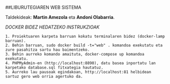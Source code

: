 ##LIBURUTEGIAREN WEB SISTEMA

Taldekideak: **Martin Amezola** eta **Andoni Olabarria**.

*DOCKER BIDEZ HEDATZEKO INSTRUKZIOAK*

	1. Proiektuaren karpeta barruan kokatu terminalaren bidez (docker-lamp barruan).
	2. Behin barruan, sudo docker build -t="web" . komandoa exekutatu eta zure pasahitza sartu hau baimentzeko.
	3. Behin aurreko komando amaituta, docker-compose up komandoa exekutatu.
	4. PHPMyAdmin-en (http://localhost:8890), datu basea inportatu lan karpetako database.sql fitxategia hautatuz.
	5. Aurreko lau pausoak egindakoan, http://localhost:81 helbidean sartuz gero web orria agertuko da.
